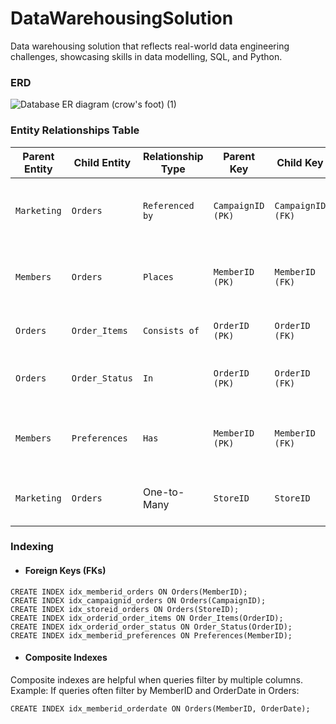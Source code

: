 # DataWarehousingSolution
Data warehousing solution that reflects real-world data engineering  challenges, showcasing skills in data modelling, SQL, and Python. 

### ERD
![Database ER diagram (crow's foot) (1)](https://github.com/user-attachments/assets/5d69497d-119d-4d7d-a437-473009f0cacc)


### Entity Relationships Table

| **Parent Entity** | **Child Entity**  | **Relationship Type** | **Parent Key**     | **Child Key**     | **Cardinality**                 |
|--------------------|-------------------|------------------------|--------------------|-------------------|----------------------------------|
| `Marketing`        | `Orders`         | `Referenced by`        | `CampaignID (PK)`  | `CampaignID (FK)` | One Campaign → Many Orders (1:∞)|
| `Members`          | `Orders`         | `Places`               | `MemberID (PK)`    | `MemberID (FK)`   | One Member → Many Orders (1:∞)  |
| `Orders`           | `Order_Items`    | `Consists of`          | `OrderID (PK)`     | `OrderID (FK)`    | One Order → Many Items (1:∞)    |
| `Orders`           | `Order_Status`   | `In`                   | `OrderID (PK)`     | `OrderID (FK)`    | One Order → Many Statuses (1:∞) |
| `Members`          | `Preferences`    | `Has`                  | `MemberID (PK)`    | `MemberID (FK)`   | One Member → Many Preferences (1:∞) |
| `Marketing`        | `Orders`         | One-to-Many            | `StoreID `         | `StoreID`         | One Store → Many or zero Orders (0:∞)   |

### Indexing
- #### Foreign Keys (FKs)
```
CREATE INDEX idx_memberid_orders ON Orders(MemberID);
CREATE INDEX idx_campaignid_orders ON Orders(CampaignID);
CREATE INDEX idx_storeid_orders ON Orders(StoreID);
CREATE INDEX idx_orderid_order_items ON Order_Items(OrderID);
CREATE INDEX idx_orderid_order_status ON Order_Status(OrderID);
CREATE INDEX idx_memberid_preferences ON Preferences(MemberID);
```
- #### Composite Indexes

Composite indexes are helpful when queries filter by multiple columns.
Example: If queries often filter by MemberID and OrderDate in Orders:
```
CREATE INDEX idx_memberid_orderdate ON Orders(MemberID, OrderDate);
```
